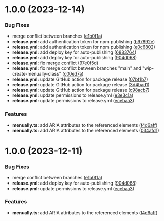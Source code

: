 # 1.0.0 (2023-12-14)


### Bug Fixes

* merge conflict between branches ([e1b0f1a](https://github.com/Menuable/MenuAlly/commit/e1b0f1a0cb16437ad9ac979e6a6421c2d05f1924))
* **release.yml:** add authentication token for npm publishing ([b97892e](https://github.com/Menuable/MenuAlly/commit/b97892e613eeb285f2c15f71f98a319148098057))
* **release.yml:** add authentication token for npm publishing ([e0c6802](https://github.com/Menuable/MenuAlly/commit/e0c68027a1c0c7383a0d359b1e93e551710cbf28))
* **release.yml:** add deploy key for auto-publishing ([6883764](https://github.com/Menuable/MenuAlly/commit/68837646bffac7a95f36a7582da45e291f1a72f3))
* **release.yml:** add deploy key for auto-publishing ([904d068](https://github.com/Menuable/MenuAlly/commit/904d0689ff5257166c19f7912aede95c6358369b))
* **release.yml:** fix merge conflict ([97e0f5d](https://github.com/Menuable/MenuAlly/commit/97e0f5d78682fe52a8915aa271174c5f04ede4c3))
* **release.yml:** fix merge conflict between branches "main" and "wip-create-menually-class" ([c00ed7a](https://github.com/Menuable/MenuAlly/commit/c00ed7a51296cd7a1992e34a74a8a787daf5e317))
* **release.yml:** update GitHub action for package release ([07bf1b7](https://github.com/Menuable/MenuAlly/commit/07bf1b7db68a8e41dc782c599969070a7677d00f))
* **release.yml:** update GitHub action for package release ([3d4bad1](https://github.com/Menuable/MenuAlly/commit/3d4bad18a78971549643195070124020d66063a0))
* **release.yml:** update GitHub action for package release ([c98acb7](https://github.com/Menuable/MenuAlly/commit/c98acb705e0a6a0130672deea89c94eade966e15))
* **release.yml:** update permissions to release.yml ([e3e3c1a](https://github.com/Menuable/MenuAlly/commit/e3e3c1a55b3e2804d3bafba92a652c09aaf1d020))
* **release.yml:** update permissions to release.yml ([ecebaa3](https://github.com/Menuable/MenuAlly/commit/ecebaa30436721df6ebbdaa60f441f372884bd47))


### Features

* **menually.ts:** add ARIA attributes to the referenced elements ([f4d6aff](https://github.com/Menuable/MenuAlly/commit/f4d6aff584198cf8711f159a9df28dd330208733))
* **menually.ts:** add ARIA attributes to the referenced elements ([034afd1](https://github.com/Menuable/MenuAlly/commit/034afd1d47d74ce0895b985786448986c21c236e))

# 1.0.0 (2023-12-11)


### Bug Fixes

* merge conflict between branches ([e1b0f1a](https://github.com/MenuAble/MenuAble/commit/e1b0f1a0cb16437ad9ac979e6a6421c2d05f1924))
* **release.yml:** add deploy key for auto-publishing ([904d068](https://github.com/MenuAble/MenuAble/commit/904d0689ff5257166c19f7912aede95c6358369b))
* **release.yml:** update permissions to release.yml ([ecebaa3](https://github.com/MenuAble/MenuAble/commit/ecebaa30436721df6ebbdaa60f441f372884bd47))


### Features

* **menually.ts:** add ARIA attributes to the referenced elements ([f4d6aff](https://github.com/MenuAble/MenuAble/commit/f4d6aff584198cf8711f159a9df28dd330208733))
